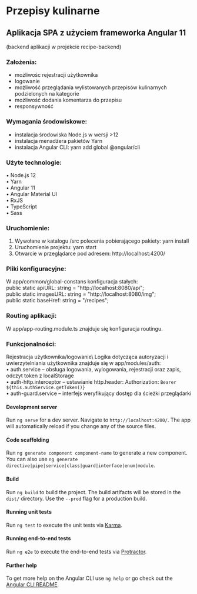 # Przepisy kulinarne
## Aplikacja SPA z użyciem frameworka Angular 11
(backend aplikacji w projekcie recipe-backend)

### Założenia:
- możliwośc rejestracji użytkownika
- logowanie
- możliwość przeglądania wylistowanych przepisów kulinarnych podzielonych na kategorie
- możliwość dodania komentarza do przepisu
- responsywność

### Wymagania środowiskowe:
- instalacja środowiska Node.js w wersji >12
- instalacja menadżera pakietów Yarn
- instalacja Angular CLI: yarn add global @angular/cli

### Użyte technologie:
• Node.js 12\
• Yarn\
• Angular 11\
• Angular Material UI\
• RxJS\
• TypeScript\
• Sass

### Uruchomienie:
1. Wywołane w katalogu /src polecenia pobierającego pakiety: yarn install
2. Uruchomienie projektu: yarn start
3. Otwarcie w przeglądarce pod adresem: http://localhost:4200/

### Pliki konfiguracyjne:
W app/common/global-constans konfiguracja stałych: \
public static apiURL: string = "http://localhost:8080/api"; \
public static imagesURL: string = "http://localhost:8080/img"; \
public static baseHref: string = "/recipes";

### Routing aplikacji:
W app/app-routing.module.ts znajduje się konfiguracja routingu.

### Funkcjonalności:
Rejestracja użytkownika/logowanie\ 
Logika dotycząca autoryzacji i uwierzytelniania użytkownika znajduje się w app/modules/auth:\
• auth.service – obsługa logowania, wylogowania, rejestracji oraz zapis, odczyt token z localStorage \
• auth-http.interceptor – ustawianie http.header: Authorization: `Bearer ${this.authService.getToken()}` \
• auth-guard.service – interfejs weryfikujący dostęp dla ścieżki przeglądarki



#### Development server

Run `ng serve` for a dev server. Navigate to `http://localhost:4200/`. The app will automatically reload if you change any of the source files.

#### Code scaffolding

Run `ng generate component component-name` to generate a new component. You can also use `ng generate directive|pipe|service|class|guard|interface|enum|module`.

#### Build

Run `ng build` to build the project. The build artifacts will be stored in the `dist/` directory. Use the `--prod` flag for a production build.

#### Running unit tests

Run `ng test` to execute the unit tests via [Karma](https://karma-runner.github.io).

#### Running end-to-end tests

Run `ng e2e` to execute the end-to-end tests via [Protractor](http://www.protractortest.org/).

#### Further help

To get more help on the Angular CLI use `ng help` or go check out the [Angular CLI README](https://github.com/angular/angular-cli/blob/master/README.md).
